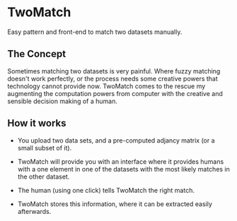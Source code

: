 # TwoMatch
Easy pattern and front-end to match two datasets manually.

## The Concept
Sometimes matching two datasets is very painful. Where fuzzy matching doesn't work perfectly, or the process needs some creative 
powers that technology cannot provide now. TwoMatch comes to the rescue my augmenting the computation powers from computer
with the creative and sensible decision making of a human. 

## How it works
- You upload two data sets, and a pre-computed adjancy matrix (or a small subset of it). 

- TwoMatch will provide you with an interface where it provides humans with a one element in one of the datasets 
with the most likely matches in the other dataset. 

- The human (using one click) tells TwoMatch the right match. 

- TwoMatch stores this information, where it can be extracted easily afterwards. 


